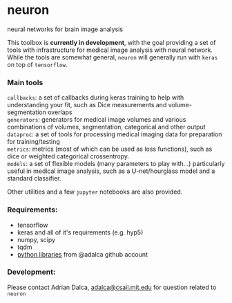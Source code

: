 # neuron
neural networks for brain image analysis

This toolbox is **currently in development**, with the goal providing a set of tools with infrastructure for medical image analysis with neural network. While the tools are somewhat general, `neuron` will generally run with `keras` on top of `tensorflow`.

### Main tools
`callbacks`: a set of callbacks during keras training to help with understanding your fit, such as Dice measurements and volume-segmentation overlaps  
`generators`: generators for medical image volumes and various combinations of volumes, segmentation, categorical and other output  
`dataproc`: a set of tools for processing medical imaging data for preparation for training/testing  
`metrics`: metrics (most of which can be used as loss functions), such as dice or weighted categorical crossentropy.  
`models`: a set of flexible models (many parameters to play with...) particularly useful in medical image analysis, such as a U-net/hourglass model and a standard classifier. 

Other utilities and a few `jupyter` notebooks are also provided.

### Requirements:
- tensorflow  
- keras and all of it's requirements (e.g. hyp5)  
- numpy, scipy  
- tqdm  
- [python libraries](https://github.com/search?q=user%3Aadalca+topic%3Apython) from @adalca github account  
 
### Development:
Please contact Adrian Dalca, adalca@csail.mit.edu for question related to `neuron`
